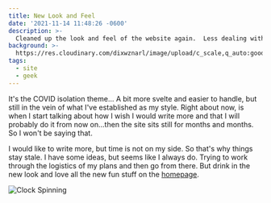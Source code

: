 ```yaml
---
title: New Look and Feel
date: '2021-11-14 11:48:26 -0600'
description: >-
  Cleaned up the look and feel of the website again.  Less dealing with large views, and more addressing good design.  Clean and simple look.
background: >-
  https://res.cloudinary.com/dixwznarl/image/upload/c_scale,q_auto:good,w_2048/notebook/color-pencils.jpg
tags:
  - site
  - geek
---
```


It's the COVID isolation theme...  A bit more svelte and easier to handle, but still in the vein of what I've established as my style.  Right about now, is when I start talking about how I wish I would write more and that I will probably do it from now on...then the site sits still for months and months.  So I won't be saying that.

I would like to write more, but time is not on my side.  So that's why things stay stale.  I have some ideas, but seems like I always do.  Trying to work through the logistics of my plans and then go from there.  But drink in the new look and love all the new fun stuff on the [homepage](/). 

![Clock Spinning](https://c.tenor.com/xEv4LjI27pkAAAAd/time-clock.gif)
